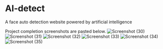 # AI-detect
A face auto detection website powered by artificial intelligence

Project completion screenshots are pasted below.
![Screenshot (30)](https://user-images.githubusercontent.com/59102702/162580615-841e0555-1a8a-47fc-9a68-1baa004a5c91.png)
![Screenshot (31)](https://user-images.githubusercontent.com/59102702/162580592-00060f5d-1fc5-4ff6-8b2a-e6097fc51a42.png)
![Screenshot (32)](https://user-images.githubusercontent.com/59102702/162580602-d28d85da-5f43-49d7-88fc-277774f53a61.png)
![Screenshot (33)](https://user-images.githubusercontent.com/59102702/162580608-0f967853-39eb-4672-876b-4a8c129bf121.png)
![Screenshot (34)](https://user-images.githubusercontent.com/59102702/162580612-c8c14602-1f0d-4bde-8627-ec5f8e5e39b0.png)
![Screenshot (35)](https://user-images.githubusercontent.com/59102702/162580614-e4143fb0-ff82-445b-8ae3-8cfdb6455da9.png)

